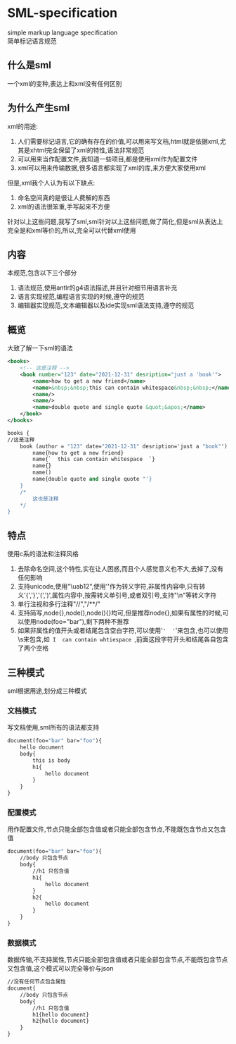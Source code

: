 # SML-specification

simple markup language specification  
简单标记语言规范

## 什么是sml

一个xml的变种,表达上和xml没有任何区别

## 为什么产生sml

xml的用途:

1. 人们需要标记语言,它的确有存在的价值,可以用来写文档,html就是依据xml,尤其是xhtml完全保留了xml的特性,语法非常规范
2. 可以用来当作配置文件,我知道一些项目,都是使用xml作为配置文件
3. xml可以用来传输数据,很多语言都实现了xml的库,来方便大家使用xml

但是,xml我个人认为有以下缺点:

1. 命名空间真的是很让人费解的东西
2. xml的语法很笨重,手写起来不方便

针对以上这些问题,我写了sml,sml针对以上这些问题,做了简化,但是sml从表达上完全是和xml等价的,所以,完全可以代替xml使用

## 内容

本规范,包含以下三个部分

1. 语法规范,使用antlr的g4语法描述,并且针对细节用语言补充
2. 语言实现规范,编程语言实现的时候,遵守的规范
3. 编辑器实现规范,文本编辑器以及ide实现sml语法支持,遵守的规范

## 概览

大致了解一下sml的语法

```xml
<books>
    <!-- 这是注释 -->
    <book number="123" date="2021-12-31" desription="just a 'book'">
        <name>how to get a new friend</name>
        <name>&nbsp;&nbsp;this can contain whitespace&nbsp;&nbsp;</name>
        <name/>
        <name/>
        <name>double quote and single quote &quot;&apos;</name>
    </book>
</books>
```

```sml
books {
//这是注释
    book (author = "123" date="2021-12-31" desription='just a "book"') {
        name{how to get a new friend}
        name{`  this can contain whitespace  `}
        name{}
        name()
        name{double quote and single quote "'}
    }
    /*
        这也是注释
    */
}
```

## 特点

使用c系的语法和注释风格

1. 去除命名空间,这个特性,实在让人困惑,而且个人感觉意义也不大,去掉了,没有任何影响
2. 支持unicode,使用"\uab12",使用'\'作为转义字符,非属性内容中,只有转义'{','}','(',')',属性内容中,按需转义单引号,或者双引号,支持"\n"等转义字符
3. 单行注视和多行注释"//","/**/"
4. 支持简写,node{},node(),node(){}均可,但是推荐node{},如果有属性的时候,可以使用node(foo="bar"),剩下两种不推荐
5. 如果非属性的值开头或者结尾包含空白字符,可以使用'`'  '`'来包含,也可以使用\s来包含,如`  I  can contain whtiespace  `,前面这段字符开头和结尾各自包含了两个空格

## 三种模式

sml根据用途,划分成三种模式

### 文档模式

写文档使用,sml所有的语法都支持

```sml
document(foo="bar" bar="foo"){
    hello document
    body{
        this is body
        h1{
            hello document
        }
    }
}
```

### 配置模式

用作配置文件,节点只能全部包含值或者只能全部包含节点,不能既包含节点又包含值

```sml
document(foo="bar" bar="foo"){
    //body 只包含节点
    body{
        //h1 只包含值
        h1{
            hello document
        }
        h2{
            hello document
        }
    }
}
```

### 数据模式

数据传输,不支持属性,节点只能全部包含值或者只能全部包含节点,不能既包含节点又包含值,这个模式可以完全等价与json

```sml
//没有任何节点包含属性
document{
    //body 只包含节点
    body{
        //h1 只包含值
        h1{hello document}
        h2{hello document}
    }
}
```
